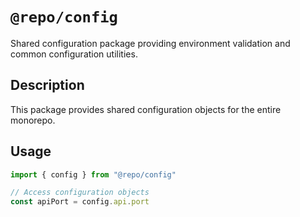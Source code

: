 # `@repo/config`

Shared configuration package providing environment validation and common configuration utilities.

## Description

This package provides shared configuration objects for the entire monorepo.

## Usage

```ts
import { config } from "@repo/config"

// Access configuration objects
const apiPort = config.api.port
```

